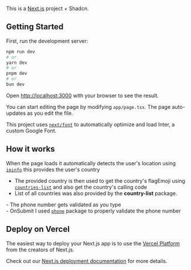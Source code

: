 This is a [Next.js](https://nextjs.org/) project + Shadcn.

## Getting Started

First, run the development server:

```bash
npm run dev
# or
yarn dev
# or
pnpm dev
# or
bun dev
```

Open [http://localhost:3000](http://localhost:3000) with your browser to see the result.

You can start editing the page by modifying `app/page.tsx`. The page auto-updates as you edit the file.

This project uses [`next/font`](https://nextjs.org/docs/basic-features/font-optimization) to automatically optimize and load Inter, a custom Google Font.

## How it works

When the page loads it automatically detects the user's location using [`ipinfo`](https://ipinfo.io) this provides the user's country
- The provided country is then used to get the country's flagEmoji using [`countries-list`](https://www.npmjs.com/package/countries-list) and also get the country's calling code
- List of all countries was also provided by the **country-list** package.

*-* The phone number gets validated as you type <br>
*-* OnSubmit I used [`phone`]() package to properly validate the phone number


## Deploy on Vercel

The easiest way to deploy your Next.js app is to use the [Vercel Platform](https://vercel.com/new?utm_medium=default-template&filter=next.js&utm_source=create-next-app&utm_campaign=create-next-app-readme) from the creators of Next.js.

Check out our [Next.js deployment documentation](https://nextjs.org/docs/deployment) for more details.
